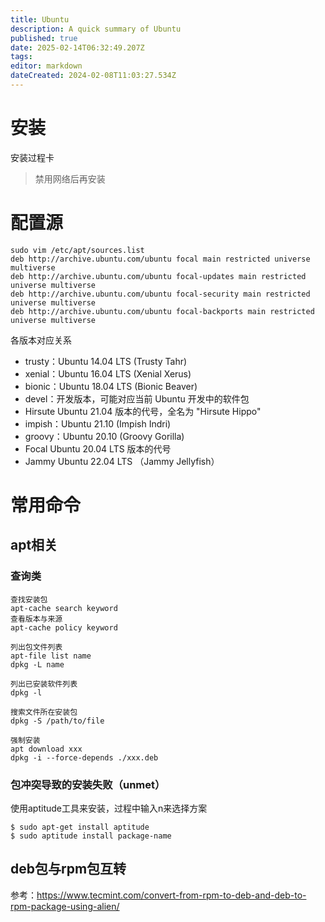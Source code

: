```yaml
---
title: Ubuntu
description: A quick summary of Ubuntu
published: true
date: 2025-02-14T06:32:49.207Z
tags: 
editor: markdown
dateCreated: 2024-02-08T11:03:27.534Z
---
```


# 安装
安装过程卡
>禁用网络后再安装

# 配置源
```
sudo vim /etc/apt/sources.list
deb http://archive.ubuntu.com/ubuntu focal main restricted universe multiverse
deb http://archive.ubuntu.com/ubuntu focal-updates main restricted universe multiverse
deb http://archive.ubuntu.com/ubuntu focal-security main restricted universe multiverse
deb http://archive.ubuntu.com/ubuntu focal-backports main restricted universe multiverse
```
各版本对应关系
- trusty：Ubuntu 14.04 LTS (Trusty Tahr)
- xenial：Ubuntu 16.04 LTS (Xenial Xerus)
- bionic：Ubuntu 18.04 LTS (Bionic Beaver)
- devel：开发版本，可能对应当前 Ubuntu 开发中的软件包
- Hirsute Ubuntu 21.04 版本的代号，全名为 "Hirsute Hippo"
- impish：Ubuntu 21.10 (Impish Indri)
- groovy：Ubuntu 20.10 (Groovy Gorilla)
- Focal  Ubuntu 20.04 LTS 版本的代号
- Jammy Ubuntu 22.04 LTS （Jammy Jellyfish）


# 常用命令
apt相关
---
### 查询类
```
查找安装包
apt-cache search keyword
查看版本与来源
apt-cache policy keyword

列出包文件列表
apt-file list name
dpkg -L name

列出已安装软件列表
dpkg -l

搜索文件所在安装包
dpkg -S /path/to/file

强制安装
apt download xxx
dpkg -i --force-depends ./xxx.deb
```

### 包冲突导致的安装失败（unmet）
使用aptitude工具来安装，过程中输入n来选择方案
```
$ sudo apt-get install aptitude
$ sudo aptitude install package-name
```
deb包与rpm包互转
---
参考：https://www.tecmint.com/convert-from-rpm-to-deb-and-deb-to-rpm-package-using-alien/
